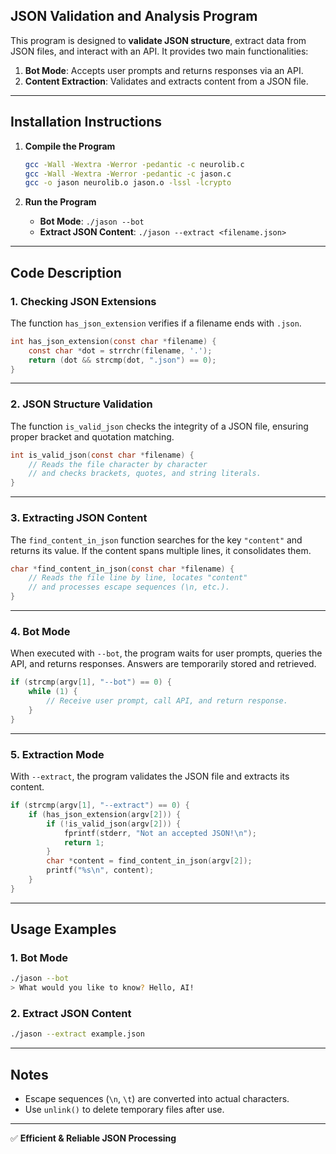 ## JSON Validation and Analysis Program

This program is designed to **validate JSON structure**, extract data from JSON files, and interact with an API. It provides two main functionalities:

1. **Bot Mode**: Accepts user prompts and returns responses via an API.
2. **Content Extraction**: Validates and extracts content from a JSON file.

---

## Installation Instructions

1. **Compile the Program**
   ```bash
   gcc -Wall -Wextra -Werror -pedantic -c neurolib.c
   gcc -Wall -Wextra -Werror -pedantic -c jason.c
   gcc -o jason neurolib.o jason.o -lssl -lcrypto
   ```

2. **Run the Program**
   - **Bot Mode**: `./jason --bot`
   - **Extract JSON Content**: `./jason --extract <filename.json>`

---

## Code Description

### 1. **Checking JSON Extensions**
The function `has_json_extension` verifies if a filename ends with `.json`.
```c
int has_json_extension(const char *filename) {
    const char *dot = strrchr(filename, '.');
    return (dot && strcmp(dot, ".json") == 0);
}
```

---

### 2. **JSON Structure Validation**
The function `is_valid_json` checks the integrity of a JSON file, ensuring proper bracket and quotation matching.
```c
int is_valid_json(const char *filename) {
    // Reads the file character by character
    // and checks brackets, quotes, and string literals.
}
```

---

### 3. **Extracting JSON Content**
The `find_content_in_json` function searches for the key `"content"` and returns its value. If the content spans multiple lines, it consolidates them.
```c
char *find_content_in_json(const char *filename) {
    // Reads the file line by line, locates "content"
    // and processes escape sequences (\n, etc.).
}
```

---

### 4. **Bot Mode**
When executed with `--bot`, the program waits for user prompts, queries the API, and returns responses. Answers are temporarily stored and retrieved.
```c
if (strcmp(argv[1], "--bot") == 0) {
    while (1) {
        // Receive user prompt, call API, and return response.
    }
}
```

---

### 5. **Extraction Mode**
With `--extract`, the program validates the JSON file and extracts its content.
```c
if (strcmp(argv[1], "--extract") == 0) {
    if (has_json_extension(argv[2])) {
        if (!is_valid_json(argv[2])) {
            fprintf(stderr, "Not an accepted JSON!\n");
            return 1;
        }
        char *content = find_content_in_json(argv[2]);
        printf("%s\n", content);
    }
}
```

---

## Usage Examples

### 1. Bot Mode
```bash
./jason --bot
> What would you like to know? Hello, AI!
```

### 2. Extract JSON Content
```bash
./jason --extract example.json
```

---

## Notes
- Escape sequences (`\n`, `\t`) are converted into actual characters.
- Use `unlink()` to delete temporary files after use.

---
✅ **Efficient & Reliable JSON Processing**
